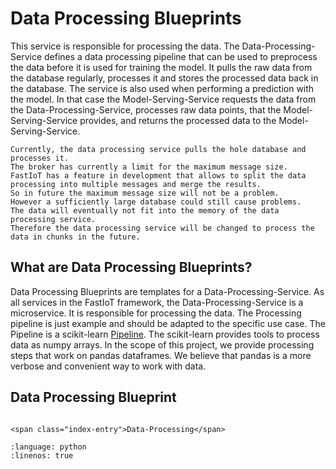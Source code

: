 # Data Processing Blueprints

This service is responsible for processing the data.
The Data-Processing-Service defines a data processing pipeline that can be used to preprocess the data before it is used for training the model.
It pulls the raw data from the database regularly, processes it and stores the processed data back in the database.
The service is also used when performing a prediction with the model.
In that case the Model-Serving-Service requests the data from the Data-Processing-Service, processes raw data points, that the Model-Serving-Service provides, and returns the processed data to the Model-Serving-Service.

```{note}
Currently, the data processing service pulls the hole database and processes it.
The broker has currently a limit for the maximum message size.
FastIoT has a feature in development that allows to split the data processing into multiple messages and merge the results.
So in future the maximum message size will not be a problem.
However a sufficiently large database could still cause problems.
The data will eventually not fit into the memory of the data processing service.
Therefore the data processing service will be changed to process the data in chunks in the future.
```

## What are Data Processing Blueprints?

Data Processing Blueprints are templates for a Data-Processing-Service.
As all services in the FastIoT framework, the Data-Processing-Service is a microservice.
It is responsible for processing the data.
The Processing pipeline is just example and should be adapted to the specific use case.
The Pipeline is a scikit-learn [Pipeline](https://scikit-learn.org/stable/modules/generated/sklearn.pipeline.Pipeline.html).
The scikit-learn provides tools to process data as numpy arrays.
In the scope of this project, we provide processing steps that work on pandas dataframes.
We believe that pandas is a more verbose and convenient way to work with data.


## Data Processing Blueprint

```{index} triple: Data-Processing; Pandas; scikit-learn pipeline
```

```{raw} html
<span class="index-entry">Data-Processing</span>
```


```{literalinclude} ../../src/blueprint_dev_v2_services/data_processing/data_processing_service.py
:language: python
:linenos: true
```
